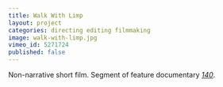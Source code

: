 ```yaml
---
title: Walk With Limp
layout: project
categories: directing editing filmmaking
image: walk-with-limp.jpg
vimeo_id: 5271724
published: false
---
```


Non-narrative short film. Segment of feature documentary
[_140_](http://www.imdb.com/title/tt1436308/).
